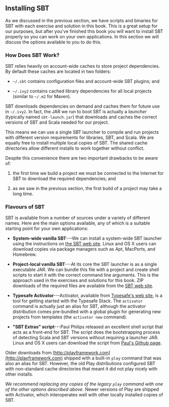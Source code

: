 ## Installing SBT

As we discussed in the previous section,
we have scripts and binaries for SBT with each
exercise and solution in this book.
This is a great setup for our purposes,
but after you've finished this book you will want to
install SBT properly so you can work on your own applications.
In this section we will discuss the options available to you to do this.

### How Does SBT Work?

SBT relies heavily on account-wide caches to store project dependencies.
By default these caches are located in two folders:

 - `~/.sbt` contains configuration files and account-wide SBT plugins; and

 - `~/.ivy2` contains cached library dependencies for all local projects
   (similar to `~/.m2` for Maven).

SBT downloads dependencies on demand
and caches them for future use in `~/.ivy2`.
In fact, the JAR we run to boot SBT is actually a *launcher*
(typically named `sbt-launch.jar`) that downloads and caches
the correct versions of SBT and Scala needed for our project.

This means we can use a single SBT launcher to compile and run
projects with different version requirements for libraries, SBT, and Scala.
We are equally free to install multiple local copies of SBT.
The shared cache directories allow different installs to
work together without conflict.

Despite this convenience there are two important drawbacks to be aware of:

 1. the first time we build a project we must be connected to the Internet
    for SBT to download the required dependencies; and

 2. as we saw in the previous section,
    the first build of a project may take a long time.

### Flavours of SBT

SBT is available from a number of sources under a variety of different names.
Here are the main options available,
any of which is a suitable starting point for your own applications:

 -  **System-wide vanilla SBT**---We can install a system-wide
    SBT launcher using the instructions on [the SBT web site](link-sbt-install).
    Linux and OS X users can download copies via package managers
    such as Apt, MacPorts, and Homebrew.

 -  **Project-local vanilla SBT**---At its core the SBT launcher is
    as a single executable JAR. We can bundle this file with a project
    and create shell scripts to start it with the correct command line arguments.
    This is the approach used in the exercises and solutions for this book.
    ZIP downloads of the required files are available from the
    [SBT web site](link-sbt-install).

 -  **Typesafe Activator**---Activator, available from
    [Typesafe's web site](link-activator-install),
    is a tool for getting started with the Typesafe Stack.
    The `activator` command is actually just an alias for SBT,
    although the activator distribution comes pre-bundled with a
    global plugin for generating new projects from templates
    (the `activator new` command).

 -  **"SBT Extras" script**---Paul Philips released an excellent
    shell script that acts as a front-end for SBT.
    The script does the bootstrapping process of detecting
    Scala and SBT versions without requiring a launcher JAR.
    Linux and OS X users can download the script from
    [Paul's Github page](link-paulp-sbt-install).


Older downloads from
[http://playframework.com](http://playframework.com) shipped
with a built-in `play` command that was also an alias for SBT.
However, the old Play distributions configured SBT
with non-standard cache directories that meant it
did not play nicely with other installs.

*We recommend replacing any copies of the legacy `play` command
with one of the other options described above.*
Newer versions of Play are shipped with Activator,
which interoperates well with other
locally installed copies of SBT.
